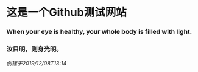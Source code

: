 # 这是一个Github测试网站
### When your eye is healthy, your whole body is filled with light.
### 汝目明，则身光明。
*创建于2019/12/08T13:14*
